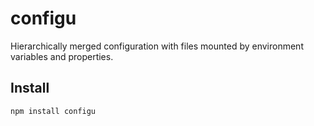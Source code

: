 # configu

Hierarchically merged configuration with files mounted by environment variables and properties.

## Install

```
npm install configu
```

